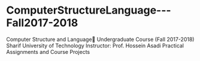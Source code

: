 # ComputerStructureLanguage---Fall2017-2018
Computer Structure and Languageَ
Undergraduate Course (Fall 2017-2018)
Sharif University of Technology
Instructor: Prof. Hossein Asadi
Practical Assignments and Course Projects
